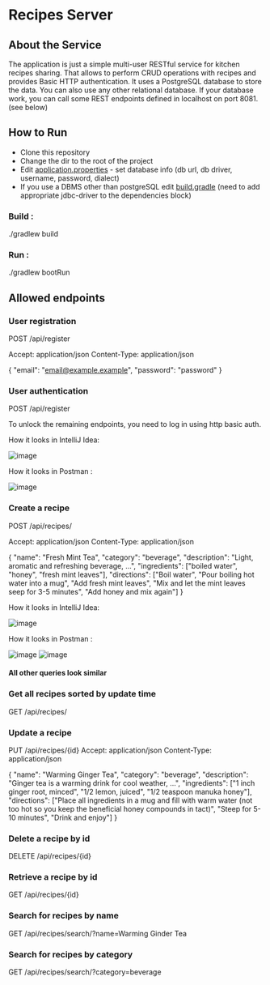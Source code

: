 # Recipes Server

## About the Service

The application is just a simple multi-user RESTful service for kitchen recipes sharing.
That allows to perform CRUD operations with recipes and provides Basic HTTP authentication.
It uses a PostgreSQL database to store the data. You can also use any other relational database.
If your database work, you can call some REST endpoints defined in localhost on port 8081. (see below)

## How to Run 

* Clone this repository
* Change the dir to the root of the project
* Edit [application.properties](src/main/resources/application.properties) - set database info (db url, db driver, username, password, dialect)
* If you use a DBMS other than postgreSQL edit [build.gradle](./build.gradle) (need to add appropriate jdbc-driver to the dependencies block)

### Build :

./gradlew build
### Run :
./gradlew bootRun

## Allowed endpoints

### User registration

POST /api/register

Accept: application/json
Content-Type: application/json

{
    "email": "email@example.example",
    "password": "password"
}

### User authentication

POST /api/register

To unlock the remaining endpoints, you need to log in using http basic auth. 

How it looks in IntelliJ Idea:

![image](https://user-images.githubusercontent.com/105499106/203878673-e7114983-b5af-4d71-9e24-e8bb45487073.png)

How it looks in Postman :

![image](https://user-images.githubusercontent.com/105499106/203878462-f6974a4a-bf0f-4d08-b567-e47ec1fba4e2.png)

### Create a recipe

POST /api/recipes/

Accept: application/json
Content-Type: application/json

{
"name": "Fresh Mint Tea",
   "category": "beverage",
   "description": "Light, aromatic and refreshing beverage, ...",
   "ingredients": ["boiled water", "honey", "fresh mint leaves"],
   "directions": ["Boil water", "Pour boiling hot water into a mug", "Add fresh mint leaves", "Mix and let the mint leaves seep for 3-5 minutes", "Add honey and mix again"]
}

How it looks in IntelliJ Idea:

![image](https://user-images.githubusercontent.com/105499106/203879130-5995cd99-ee53-44b4-b973-d7a7d4cf4163.png)

How it looks in Postman :

![image](https://user-images.githubusercontent.com/105499106/203879038-a0e00ab6-a15d-4947-afbd-6f9e1ee1e5df.png)
![image](https://user-images.githubusercontent.com/105499106/203879081-0e332e8e-3bce-48fe-90f8-af60294ce91d.png)

#### All other queries look similar
### Get all recipes sorted by update time

GET /api/recipes/

### Update a recipe

PUT /api/recipes/{id}
Accept: application/json
Content-Type: application/json

{
   "name": "Warming Ginger Tea",
   "category": "beverage",
   "description": "Ginger tea is a warming drink for cool weather, ...",
   "ingredients": ["1 inch ginger root, minced", "1/2 lemon, juiced", "1/2 teaspoon manuka honey"],
   "directions": ["Place all ingredients in a mug and fill with warm water (not too hot so you keep the beneficial honey compounds in tact)", "Steep for 5-10 minutes", "Drink and enjoy"]
}

### Delete a recipe by id

DELETE /api/recipes/{id}

### Retrieve a recipe by id

GET /api/recipes/{id}

### Search for recipes by name

GET /api/recipes/search/?name=Warming Ginder Tea

### Search for recipes by category

GET /api/recipes/search/?category=beverage
